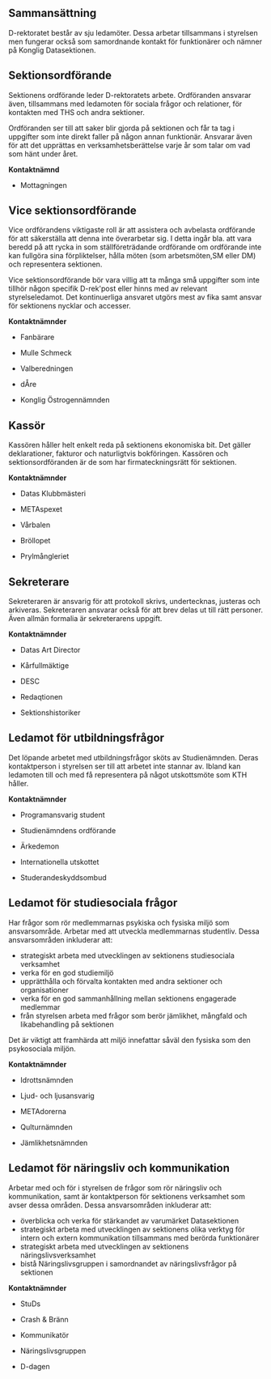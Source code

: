 Sammansättning
--------------

D-rektoratet består av sju ledamöter. Dessa arbetar tillsammans i
styrelsen men fungerar också som samordnande kontakt för funktionärer
och nämner på Konglig Datasektionen.

## Sektionsordförande

Sektionens ordförande leder D-rektoratets arbete. Ordföranden ansvarar
även, tillsammans med ledamoten för sociala frågor och relationer, för
kontakten med THS och andra sektioner.

Ordföranden ser till att saker blir gjorda på sektionen och får ta tag i
uppgifter som inte direkt faller på någon annan funktionär. Ansvarar
även för att det upprättas en verksamhetsberättelse varje år som talar
om vad som hänt under året.

__Kontaktnämnd__

* Mottagningen

## Vice sektionsordförande

Vice ordförandens viktigaste roll är att assistera och avbelasta
ordförande för att säkerställa att denna inte överarbetar sig. I detta
ingår bla. att vara beredd på att rycka in som ställföreträdande
ordförande om ordförande inte kan fullgöra sina förpliktelser, hålla
möten (som arbetsmöten,SM eller DM) och representera sektionen.

Vice sektionsordförande bör vara villig att ta många små uppgifter som
inte tillhör någon specifik D-rek'post eller hinns med av relevant
styrelseledamot. Det kontinuerliga ansvaret utgörs mest av fika samt
ansvar för sektionens nycklar och accesser.

__Kontaktnämnder__

* Fanbärare

* Mulle Schmeck

* Valberedningen

* dÅre

* Konglig Östrogennämnden

## Kassör

Kassören håller helt enkelt reda på sektionens ekonomiska bit. Det
gäller deklarationer, fakturor och naturligtvis bokföringen. Kassören
och sektionsordföranden är de som har firmateckningsrätt för sektionen.

__Kontaktnämnder__

* Datas Klubbmästeri

* METAspexet

* Vårbalen

* Bröllopet

* Prylmångleriet

## Sekreterare

Sekreteraren är ansvarig för att protokoll skrivs, undertecknas,
justeras och arkiveras. Sekreteraren ansvarar också för att brev delas
ut till rätt personer. Även allmän formalia är sekreterarens uppgift.


__Kontaktnämnder__

* Datas Art Director

* Kårfullmäktige

* DESC

* Redaqtionen

* Sektionshistoriker


## Ledamot för utbildningsfrågor

Det löpande arbetet med utbildningsfrågor sköts av Studienämnden. Deras
kontaktperson i styrelsen ser till att arbetet inte stannar av. Ibland
kan ledamoten till och med få representera på något utskottsmöte som KTH
håller.


__Kontaktnämnder__

* Programansvarig student

* Studienämndens ordförande

* Ärkedemon

* Internationella utskottet

* Studerandeskyddsombud


## Ledamot för studiesociala frågor

Har frågor som rör medlemmarnas psykiska
och fysiska miljö som ansvarsområde. Arbetar med att utveckla
medlemmarnas
studentliv. Dessa ansvarsområden inkluderar att:

* strategiskt arbeta med utvecklingen av sektionens studiesociala
verksamhet
* verka för en god studiemiljö
* upprätthålla och förvalta kontakten med andra sektioner och
organisationer
* verka för en god sammanhållning mellan sektionens engagerade medlemmar
* från styrelsen arbeta med frågor som berör jämlikhet, mångfald och
likabehandling
på sektionen

Det är viktigt att framhärda att miljö innefattar såväl den fysiska som
den psykosociala miljön.


__Kontaktnämnder__

* Idrottsnämnden

* Ljud- och ljusansvarig

* METAdorerna

* Qulturnämnden

* Jämlikhetsnämnden


## Ledamot för näringsliv och kommunikation

Arbetar med och för i styrelsen de frågor
som rör näringsliv och kommunikation, samt är kontaktperson för
sektionens verksamhet
som avser dessa områden. Dessa ansvarsområden inkluderar att:

* överblicka och verka för stärkandet av varumärket Datasektionen
* strategiskt arbeta med utvecklingen av sektionens olika verktyg för intern och extern kommunikation tillsammans med berörda funktionärer
* strategiskt arbeta med utvecklingen av sektionens näringslivsverksamhet
* bistå Näringslivsgruppen i samordnandet av näringslivsfrågor på
sektionen


__Kontaktnämnder__

* StuDs

* Crash & Bränn

* Kommunikatör

* Näringslivsgruppen

* D-dagen

